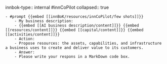 innbok-type:: internal
#innCoPilot
collapsed:: true

	- #prompt {{embed [[innBoK/resources/innCoPilot/few shots]]}}
		- My business description:
		- {{embed [[AI business description/content]]}} {{embed [[resources/content]]}} {{embed [[capital/content]]}} {{embed [[activities/content]]}}
		- Action:
		- Propose resources: the assets, capabilities, and infrastructure a business uses to create and deliver value to its customers.
		- Answer:
		- Please write your respons in a MarkDown code box.